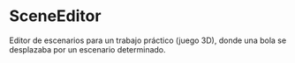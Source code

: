 SceneEditor
===========

Editor de escenarios para un trabajo práctico (juego 3D), donde una bola se desplazaba por un escenario determinado.
